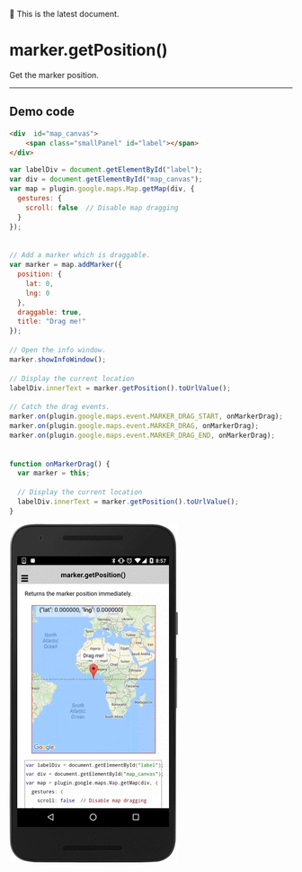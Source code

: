 :green_heart: This is the latest document.

# marker.getPosition()

Get the marker position.

-----------------------------------------------------------------------

## Demo code

```html
<div  id="map_canvas">
    <span class="smallPanel" id="label"></span>
</div>
```

```js
var labelDiv = document.getElementById("label");
var div = document.getElementById("map_canvas");
var map = plugin.google.maps.Map.getMap(div, {
  gestures: {
    scroll: false  // Disable map dragging
  }
});


// Add a marker which is draggable.
var marker = map.addMarker({
  position: {
    lat: 0,
    lng: 0
  },
  draggable: true,
  title: "Drag me!"
});

// Open the info window.
marker.showInfoWindow();

// Display the current location
labelDiv.innerText = marker.getPosition().toUrlValue();

// Catch the drag events.
marker.on(plugin.google.maps.event.MARKER_DRAG_START, onMarkerDrag);
marker.on(plugin.google.maps.event.MARKER_DRAG, onMarkerDrag);
marker.on(plugin.google.maps.event.MARKER_DRAG_END, onMarkerDrag);


function onMarkerDrag() {
  var marker = this;

  // Display the current location
  labelDiv.innerText = marker.getPosition().toUrlValue();
}
```

![](image.gif)

